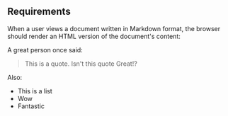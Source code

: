 ## Requirements

When a user views a document written in Markdown format, the browser should render an HTML version of the document's content:

A great person once said:
> This is a quote.
> Isn't this quote Great!?

Also:
- This is a list
- Wow
- Fantastic